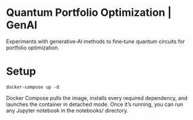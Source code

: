 # Quantum Portfolio Optimization | GenAI

Experiments with generative‑AI methods to fine‑tune quantum circuits for portfolio optimization.

# Setup

```
docker-compose up -d
```

Docker Compose pulls the image, installs every required dependency, and launches the container in detached mode. Once it’s running, you can run any Jupyter notebook in the notebooks/ directory.